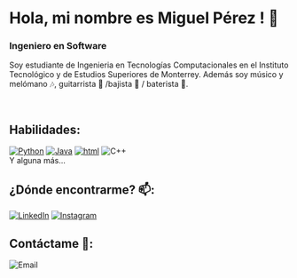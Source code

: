 #  Hola, mi nombre es Miguel Pérez ! 👋
### Ingeniero en Software

Soy estudiante de Ingenieria en Tecnologías Computacionales en el Instituto Tecnológico y de Estudios Superiores de Monterrey. Además soy músico y melómano 🎶, guitarrista 🎸 /bajista 🎸 / baterista 🥁.


</br>

## Habilidades:
[![Python](https://img.shields.io/badge/Python-yellow?style=for-the-badge&logo=python&logoColor=white&labelColor=101010)]()
[![Java](https://img.shields.io/badge/Java-007396?style=for-the-badge&logo=java&logoColor=white&labelColor=101010)]()
[![html](https://img.shields.io/badge/html-007396?style=for-the-badge&logo=html&logoColor=white&labelColor=101010)]()
![C++](https://img.shields.io/badge/C++-0095D5?style=for-the-badge&logo=C++&logoColor=white&labelColor=101010)</br>
Y alguna más...

## ¿Dónde encontrarme? 📫:
[![LinkedIn](https://img.shields.io/badge/LinkedIn-Miguel_Perez-0077B5?style=for-the-badge&logo=linkedin&logoColor=white&labelColor=101010)]([https://devexperto.com/linkedin](https://www.linkedin.com/in/miguel-%C3%A1ngel-p%C3%A9rez-%C3%A1vila-4b808b266/))
[![Instagram](https://img.shields.io/badge/Instagram-@tgmapa-E4405F?style=for-the-badge&logo=instagram&logoColor=white&labelColor=101010)](https://instagram.com/tgmapa)

## Contáctame 💬:
![Email](https://img.shields.io/badge/miguelperez020704@gmail.com.com-44a3f1?style=for-the-badge&logo=gmail&logoColor=white&labelColor=101010)
